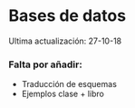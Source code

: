 # Bases de datos

Ultima actualización: 27-10-18

### Falta por añadir:
  * Traducción de esquemas
  * Ejemplos clase + libro
